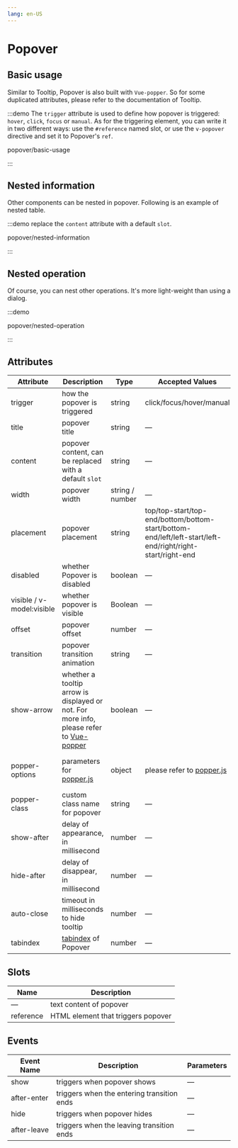 ```yaml
---
lang: en-US
---
```


# Popover

## Basic usage

Similar to Tooltip, Popover is also built with `Vue-popper`. So for some duplicated attributes, please refer to the documentation of Tooltip.

:::demo The `trigger` attribute is used to define how popover is triggered: `hover`, `click`, `focus` or `manual`. As for the triggering element, you can write it in two different ways: use the `#reference` named slot, or use the `v-popover` directive and set it to Popover's `ref`.

popover/basic-usage

:::

## Nested information

Other components can be nested in popover. Following is an example of nested table.

:::demo replace the `content` attribute with a default `slot`.

popover/nested-information

:::

## Nested operation

Of course, you can nest other operations. It's more light-weight than using a dialog.

:::demo

popover/nested-operation

:::

## Attributes

| Attribute                 | Description                                                                                                                               | Type            | Accepted Values                                                                                           | Default                                                 |
| ------------------------- | ----------------------------------------------------------------------------------------------------------------------------------------- | --------------- | --------------------------------------------------------------------------------------------------------- | ------------------------------------------------------- |
| trigger                   | how the popover is triggered                                                                                                              | string          | click/focus/hover/manual                                                                                  | click                                                   |
| title                     | popover title                                                                                                                             | string          | —                                                                                                         | —                                                       |
| content                   | popover content, can be replaced with a default `slot`                                                                                    | string          | —                                                                                                         | —                                                       |
| width                     | popover width                                                                                                                             | string / number | —                                                                                                         | Min width 150px                                         |
| placement                 | popover placement                                                                                                                         | string          | top/top-start/top-end/bottom/bottom-start/bottom-end/left/left-start/left-end/right/right-start/right-end | bottom                                                  |
| disabled                  | whether Popover is disabled                                                                                                               | boolean         | —                                                                                                         | false                                                   |
| visible / v-model:visible | whether popover is visible                                                                                                                | Boolean         | —                                                                                                         | false                                                   |
| offset                    | popover offset                                                                                                                            | number          | —                                                                                                         | 0                                                       |
| transition                | popover transition animation                                                                                                              | string          | —                                                                                                         | el-fade-in-linear                                       |
| show-arrow                | whether a tooltip arrow is displayed or not. For more info, please refer to [Vue-popper](https://github.com/element-component/vue-popper) | boolean         | —                                                                                                         | true                                                    |
| popper-options            | parameters for [popper.js](https://popper.js.org/documentation.html)                                                                      | object          | please refer to [popper.js](https://popper.js.org/documentation.html)                                     | `{ boundariesElement: 'body', gpuAcceleration: false }` |
| popper-class              | custom class name for popover                                                                                                             | string          | —                                                                                                         | —                                                       |
| show-after                | delay of appearance, in millisecond                                                                                                       | number          | —                                                                                                         | 0                                                       |
| hide-after                | delay of disappear, in millisecond                                                                                                        | number          | —                                                                                                         | 0                                                       |
| auto-close                | timeout in milliseconds to hide tooltip                                                                                                   | number          | —                                                                                                         | 0                                                       |
| tabindex                  | [tabindex](https://developer.mozilla.org/en-US/docs/Web/HTML/Global_attributes/tabindex) of Popover                                       | number          | —                                                                                                         | —                                                       |

## Slots

| Name      | Description                        |
| --------- | ---------------------------------- |
| —         | text content of popover            |
| reference | HTML element that triggers popover |

## Events

| Event Name  | Description                                | Parameters |
| ----------- | ------------------------------------------ | ---------- |
| show        | triggers when popover shows                | —          |
| after-enter | triggers when the entering transition ends | —          |
| hide        | triggers when popover hides                | —          |
| after-leave | triggers when the leaving transition ends  | —          |
